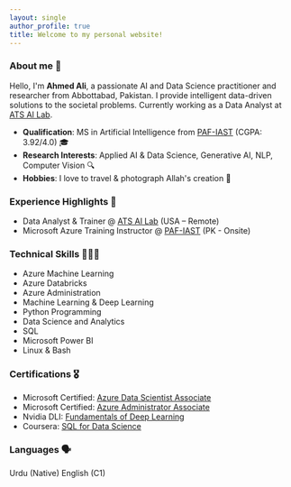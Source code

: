 ```yaml
---
layout: single
author_profile: true
title: Welcome to my personal website!
---
```


### About me 👋
Hello, I'm **Ahmed Ali**, a passionate AI and Data Science practitioner and researcher from Abbottabad, Pakistan. I provide intelligent data-driven solutions to the societal problems. Currently working as a Data Analyst at [ATS AI Lab](https://www.atsailab.com/).
- **Qualification**: MS in Artificial Intelligence from [PAF-IAST](https://paf-iast.edu.pk/) (CGPA: 3.92/4.0) 🎓
- **Research Interests**: Applied AI & Data Science, Generative AI, NLP, Computer Vision 🔍
- **Hobbies**: I love to travel & photograph Allah's creation 📸

###  Experience Highlights 💼
- Data Analyst & Trainer @ [ATS AI Lab](https://www.atsailab.com/) (USA – Remote)    
- Microsoft Azure Training Instructor @ [PAF-IAST](https://paf-iast.edu.pk/) (PK - Onsite)

### Technical Skills 👨🏻‍💻
- Azure Machine Learning
- Azure Databricks
- Azure Administration
- Machine Learning & Deep Learning
- Python Programming
- Data Science and Analytics
- SQL
- Microsoft Power BI
- Linux & Bash

### Certifications 🎖️
- Microsoft Certified: [Azure Data Scientist Associate](https://learn.microsoft.com/api/credentials/share/en-us/AhmedAli-4000/B983B41FB2CAA45E?sharingId=653AB47E79944054)
- Microsoft Certified: [Azure Administrator Associate](https://learn.microsoft.com/api/credentials/share/en-us/AhmedAli-4000/7775EF6A9C316366?sharingId=653AB47E79944054)
- Nvidia DLI: [Fundamentals of Deep Learning](https://pern-my.sharepoint.com/:b:/g/personal/m21f0034ai010_fecid_paf-iast_edu_pk/EfFlf6IXHWtFqoOcaP1IY0EBZTQjFu01T_dCoEusZeTCfA)
- Coursera: [SQL for Data Science](https://pern-my.sharepoint.com/:b:/g/personal/m21f0034ai010_fecid_paf-iast_edu_pk/ETWRSgBWWFFOpkuDn4kSslABvaKgpUDPQ5oD0DBfM4YIeQ)

### Languages 🗣️
Urdu (Native)
English (C1)